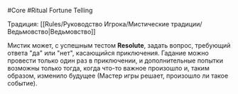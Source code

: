 #Core #Ritual
Fortune Telling

Традиция: [[Rules/Руководство Игрока/Мистические традиции/Ведьмовство|Ведьмовство]]

Мистик может, с успешным тестом **Resolute**, задать вопрос, требующий ответа "да" или "нет", касающийся приключения. Гадание можно провести только один раз в приключении, и дополнительные попытки возможны только тогда, когда что-то важное произошло и, таким образом, изменило будущее (Мастер игры решает, произошло ли такое событие).